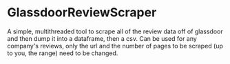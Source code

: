 # GlassdoorReviewScraper

A simple, multithreaded tool to scrape all of the review data off of glassdoor and then dump it into a dataframe, then a csv. Can be used for any company's reviews, only the url and the number of pages to be scraped (up to you, the range) need to be changed. 
